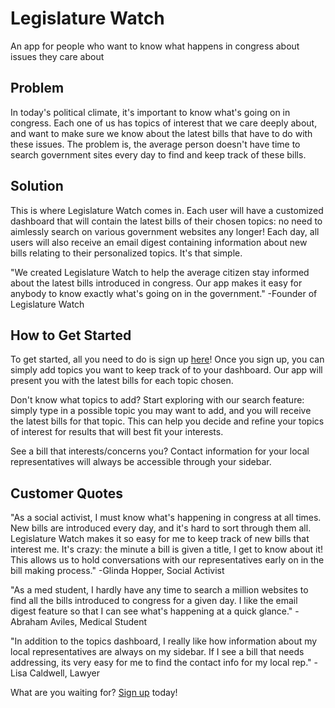 # Legislature Watch #

<!-- 
> This material was originally posted [here](http://www.quora.com/What-is-Amazons-approach-to-product-development-and-product-management). It is reproduced here for posterities sake.

There is an approach called "working backwards" that is widely used at Amazon. They work backwards from the customer, rather than starting with an idea for a product and trying to bolt customers onto it. While working backwards can be applied to any specific product decision, using this approach is especially important when developing new products or features.

For new initiatives a product manager typically starts by writing an internal press release announcing the finished product. The target audience for the press release is the new/updated product's customers, which can be retail customers or internal users of a tool or technology. Internal press releases are centered around the customer problem, how current solutions (internal or external) fail, and how the new product will blow away existing solutions.

If the benefits listed don't sound very interesting or exciting to customers, then perhaps they're not (and shouldn't be built). Instead, the product manager should keep iterating on the press release until they've come up with benefits that actually sound like benefits. Iterating on a press release is a lot less expensive than iterating on the product itself (and quicker!).

If the press release is more than a page and a half, it is probably too long. Keep it simple. 3-4 sentences for most paragraphs. Cut out the fat. Don't make it into a spec. You can accompany the press release with a FAQ that answers all of the other business or execution questions so the press release can stay focused on what the customer gets. My rule of thumb is that if the press release is hard to write, then the product is probably going to suck. Keep working at it until the outline for each paragraph flows. 

Oh, and I also like to write press-releases in what I call "Oprah-speak" for mainstream consumer products. Imagine you're sitting on Oprah's couch and have just explained the product to her, and then you listen as she explains it to her audience. That's "Oprah-speak", not "Geek-speak".

Once the project moves into development, the press release can be used as a touchstone; a guiding light. The product team can ask themselves, "Are we building what is in the press release?" If they find they're spending time building things that aren't in the press release (overbuilding), they need to ask themselves why. This keeps product development focused on achieving the customer benefits and not building extraneous stuff that takes longer to build, takes resources to maintain, and doesn't provide real customer benefit (at least not enough to warrant inclusion in the press release).
 -->

An app for people who want to know what happens in congress about issues they care about

## Problem ##
In today's political climate, it's important to know what's going on in congress. Each one of us has topics of interest that we care deeply about, and want to make sure we know about the latest bills that have to do with these issues. The problem is, the average person doesn't have time to search government sites every day to find and keep track of these bills.

## Solution ##
This is where Legislature Watch comes in. Each user will have a customized dashboard that will contain the latest bills of their chosen topics: no need to aimlessly search on various government websites any longer! Each day, all users will also receive an email digest containing information about new bills relating to their personalized topics. It's that simple. 

"We created Legislature Watch to help the average citizen stay informed about the latest bills introduced in congress. Our app makes it easy for anybody to know exactly what's going on in the government." -Founder of Legislature Watch

## How to Get Started ##
To get started, all you need to do is sign up [here](http://159.203.239.137:8080/)! Once you sign up, you can simply add topics you want to keep track of to your dashboard. Our app will present you with the latest bills for each topic chosen. 

Don't know what topics to add? Start exploring with our search feature: simply type in a possible topic you may want to add, and you will receive the latest bills for that topic. This can help you decide and refine your topics of interest for results that will best fit your interests.

See a bill that interests/concerns you? Contact information for your local representatives will always be accessible through your sidebar. 

## Customer Quotes ##
"As a social activist, I must know what's happening in congress at all times. New bills are introduced every day, and it's hard to sort through them all. Legislature Watch makes it so easy for me to keep track of new bills that interest me. It's crazy: the minute a bill is given a title, I get to know about it! This allows us to hold conversations with our representatives early on in the bill making process." -Glinda Hopper, Social Activist

"As a med student, I hardly have any time to search a million websites to find all the bills introduced to congress for a given day. I like the email digest feature so that I can see what's happening at a quick glance." -Abraham Aviles, Medical Student

"In addition to the topics dashboard, I really like how information about my local representatives are always on my sidebar. If I see a bill that needs addressing, its very easy for me to find the contact info for my local rep." -Lisa Caldwell, Lawyer

What are you waiting for? [Sign up](http://159.203.239.137:8080/) today!
